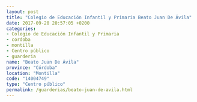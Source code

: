 ```yaml
---
layout: post
title: "Colegio de Educación Infantil y Primaria Beato Juan De Ávila"
date: 2017-09-20 20:57:05 +0200
categories:
- Colegio de Educación Infantil y Primaria
- cordoba
- montilla
- Centro público
- guarderia
name: "Beato Juan De Ávila"
province: "Córdoba"
location: "Montilla"
code: "14004749"
type: "Centro público"
permalink: /guarderias/beato-juan-de-avila.html
---
```

